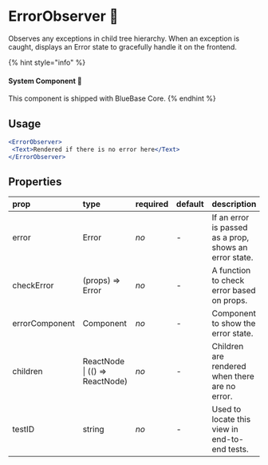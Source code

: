 # ErrorObserver 📌

Observes any exceptions in child tree hierarchy. When an exception is caught, displays an Error state to gracefully handle it on the frontend.

{% hint style="info" %}
#### System Component 📌

This component is shipped with BlueBase Core.
{% endhint %}

## Usage

```jsx
<ErrorObserver>
 <Text>Rendered if there is no error here</Text>
</ErrorObserver>
```

## Properties

| prop | type | required | default | description |
| :--- | :--- | :--- | :--- | :--- |
| error | Error | _no_ | - | If an error is passed as a prop, shows an error state. |
| checkError | \(props\) =&gt; Error | _no_ | - | A function to check error based on props. |
| errorComponent | Component | _no_ | - | Component to show the error state. |
| children | ReactNode \| \(\(\) =&gt; ReactNode\) | _no_ | - | Children are rendered when there are no error. |
| testID | string | _no_ | - | Used to locate this view in end-to-end tests. |

